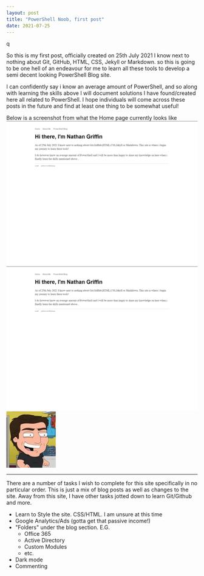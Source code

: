 ```yaml
---
layout: post
title: "PowerShell Noob, first post"
date: 2021-07-25
---
```


q

So this is my first post, officially created on 25th July 2021 I know next to nothing about Git, GitHub, HTML, CSS, Jekyll or Markdown. so this is going to be one hell of an endeavour for me to learn all these tools to develop a semi decent looking PowerShell Blog site.

I can confidently say i know an average amount of PowerShell, and so along with learning the skills above I will document solutions I have found/created here all related to PowerShell. I hope individuals will come across these posts in the future and find at least one thing to be somewhat useful!

Below is a screenshot from what the Home page currently looks like
![HomePage](/_images/31-07-2021-PowerShellBlogHome.png)
<img src="_images/31-07-2021-PowerShellBlogHome.png">
![HomePage2](/img/tinytomcruise.jpg)


---

There are a number of tasks I wish to complete for this site specifically in no particular order. This is just a mix of blog posts as well as changes to the site.
Away from this site, I have other tasks jotted down to learn Git/Github and more.

- Learn to Style the site. CSS/HTML. I am unsure at this time 
- Google Analytics/Ads (gotta get that passive income!)
- "Folders" under the blog section. E.G.
    - Office 365
    - Active Directory
    - Custom Modules
    - etc.
- Dark mode 
- Commenting
